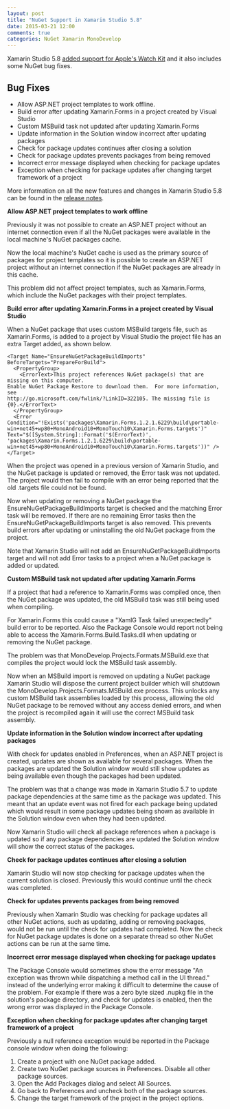 ```yaml
---
layout: post
title: "NuGet Support in Xamarin Studio 5.8"
date: 2015-03-21 12:00
comments: true
categories: NuGet Xamarin MonoDevelop
---
```


Xamarin Studio 5.8 [added support for Apple's Watch Kit](http://blog.xamarin.com/xamarin-releases-watch-kit-support-like-clockwork/) and it also includes some NuGet bug fixes.

## Bug Fixes

   * Allow ASP.NET project templates to work offline.
   * Build error after updating Xamarin.Forms in a project created by Visual Studio
   * Custom MSBuild task not updated after updating Xamarin.Forms
   * Update information in the Solution window incorrect after updating packages
   * Check for package updates continues after closing a solution
   * Check for package updates prevents packages from being removed
   * Incorrect error message displayed when checking for package updates
   * Exception when checking for package updates after changing target framework of a project

More information on all the new features and changes in Xamarin Studio 5.8 can be found in the [release notes](http://developer.xamarin.com/releases/studio/xamarin.studio_5.8/xamarin.studio_5.8/).

**Allow ASP.NET project templates to work offline**

Previously it was not possible to create an ASP.NET project without an internet connection even if all the NuGet packages were available in the local machine's NuGet packages cache. 

Now the local machine's NuGet cache is used as the primary source of packages for project templates so it is possible to create an ASP.NET project without an internet connection if the NuGet packages are already in this cache.

This problem did not affect project templates, such as Xamarin.Forms, which include the NuGet packages with their project templates.

**Build error after updating Xamarin.Forms in a project created by Visual Studio**

When a NuGet package that uses custom MSBuild targets file, such as Xamarin.Forms, is added to a project by Visual Studio the project file has an extra Target added, as shown below.

    <Target Name="EnsureNuGetPackageBuildImports" BeforeTargets="PrepareForBuild">
      <PropertyGroup>
        <ErrorText>This project references NuGet package(s) that are missing on this computer.
    Enable NuGet Package Restore to download them.  For more information, see
    http://go.microsoft.com/fwlink/?LinkID=322105. The missing file is {0}.</ErrorText>
      </PropertyGroup>
      <Error Condition="!Exists('packages\Xamarin.Forms.1.2.1.6229\build\portable-win+net45+wp80+MonoAndroid10+MonoTouch10\Xamarin.Forms.targets')" Text="$([System.String]::Format('$(ErrorText)', 'packages\Xamarin.Forms.1.2.1.6229\build\portable-win+net45+wp80+MonoAndroid10+MonoTouch10\Xamarin.Forms.targets'))" />
    </Target>

When the project was opened in a previous version of Xamarin Studio, and the NuGet package is updated or removed, the Error task was not updated. The project would then fail to compile with an error being reported that the old .targets file could not be found.

Now when updating or removing a NuGet package the EnsureNuGetPackageBuildImports target is
checked and the matching Error task will be removed. If there are no remaining Error tasks then the EnsureNuGetPackageBuildImports target is also removed. This prevents build errors after updating or uninstalling the old
NuGet package from the project.

Note that Xamarin Studio will not add an EnsureNuGetPackageBuildImports target and will not add Error tasks to a project when a NuGet package is added or updated.

**Custom MSBuild task not updated after updating Xamarin.Forms**

If a project that had a reference to Xamarin.Forms was compiled once, then the NuGet package was updated, the old MSBuild task was still being used when compiling.

For Xamarin.Forms this could cause a "XamlG Task failed unexpectedly" build error to be reported. Also the Package Console would report not being able to access the Xamarin.Forms.Build.Tasks.dll when updating or removing the NuGet package.

The problem was that MonoDevelop.Projects.Formats.MSBuild.exe that compiles the project would lock the MSBuild task assembly.

Now when an MSBuild import is removed on updating a NuGet package Xamarin Studio will dispose the current project builder which will shutdown the MonoDevelop.Projects.Formats.MSBuild.exe process. This unlocks any custom MSBuild task assemblies loaded by this process, 
allowing the old NuGet package to be removed without any access denied errors, and when the project is recompiled again it will use the correct MSBuild task assembly.

**Update information in the Solution window incorrect after updating packages**

With check for updates enabled in Preferences, when an ASP.NET project is created, updates are shown as available for several packages. When
the packages are updated the Solution window would still show updates as being available even though the packages had been updated.

The problem was that a change was made in Xamarin Studio 5.7 to update package dependencies at the same time as the package was updated. This meant that an update event was not fired for each
package being updated which would result in some package updates being shown as available in the Solution window even when they had been updated.

Now Xamarin Studio will check all package references when a package is updated so if any package dependencies are updated the Solution
window will show the correct status of the packages.

**Check for package updates continues after closing a solution**

Xamarin Studio will now stop checking for package updates when the current solution is closed. Previously this would continue until the check was completed.

**Check for updates prevents packages from being removed**

Previously when Xamarin Studio was checking for package updates all other NuGet actions, such as updating, adding or removing packages, would not be run until the check for updates had completed.
Now the check for NuGet package updates is done on a separate thread so other NuGet actions can be run at the same time.

**Incorrect error message displayed when checking for package updates**

The Package Console would sometimes show the error message "An exception was thrown while dispatching a method call in the UI thread." instead of the underlying error making it difficult to determine the cause of the problem.
For example if there was a zero byte sized .nupkg file in the solution's package directory, and check for updates is enabled, then 
the wrong error was displayed in the Package Console.

**Exception when checking for package updates after changing target framework of a project**

Previously a null reference exception would be reported in the Package console window when doing the following:

  1. Create a project with one NuGet package added.
  2. Create two NuGet package sources in Preferences. Disable all other package sources.
  3. Open the Add Packages dialog and select All Sources.
  4. Go back to Preferences and uncheck both of the package sources.
  5. Change the target framework of the project in the project options.
